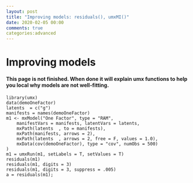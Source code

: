 ```yaml
---
layout: post
title: "Improving models: residuals(), umxMI()"
date: 2020-02-05 00:00
comments: true
categories:advanced 
---
```


# Improving models

#### This page is not finished. When done it will explain umx functions to help you local why models are not well-fitting.

```splus    
library(umx)
data(demoOneFactor)
latents  = c("g")
manifests = names(demoOneFactor)
m1 <- mxModel("One Factor", type = "RAM", 
	manifestVars = manifests, latentVars = latents, 
	mxPath(latents  , to = manifests),
	mxPath(manifests, arrows = 2),
	mxPath(latents  , arrows = 2, free = F, values = 1.0),
	mxData(cov(demoOneFactor), type = "cov", numObs = 500)
)
m1 = umxRun(m1, setLabels = T, setValues = T)
residuals(m1)
residuals(m1, digits = 3)
residuals(m1, digits = 3, suppress = .005)
a = residuals(m1); 
```
